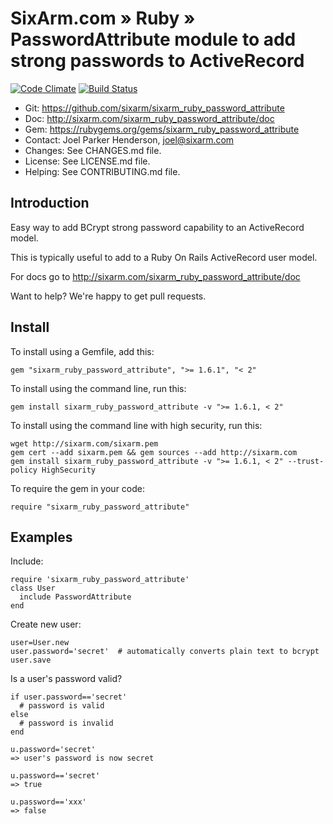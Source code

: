 # SixArm.com » Ruby » PasswordAttribute module to add strong passwords to ActiveRecord

<!--header-open-->

[![Code Climate](https://codeclimate.com/github/SixArm/sixarm_ruby_password_attribute.png)](https://codeclimate.com/github/SixArm/sixarm_ruby_password_attribute)
[![Build Status](https://travis-ci.org/SixArm/sixarm_ruby_password_attribute.png)](https://travis-ci.org/SixArm/sixarm_ruby_password_attribute)

* Git: <https://github.com/sixarm/sixarm_ruby_password_attribute>
* Doc: <http://sixarm.com/sixarm_ruby_password_attribute/doc>
* Gem: <https://rubygems.org/gems/sixarm_ruby_password_attribute>
* Contact: Joel Parker Henderson, <joel@sixarm.com>
* Changes: See CHANGES.md file.
* License: See LICENSE.md file.
* Helping: See CONTRIBUTING.md file.

<!--header-shut-->

## Introduction

Easy way to add BCrypt strong password capability to an ActiveRecord model.

This is typically useful to add to a Ruby On Rails ActiveRecord user model.

For docs go to <http://sixarm.com/sixarm_ruby_password_attribute/doc>

Want to help? We're happy to get pull requests.

<!--install-opent-->

## Install

To install using a Gemfile, add this:

    gem "sixarm_ruby_password_attribute", ">= 1.6.1", "< 2"

To install using the command line, run this:

    gem install sixarm_ruby_password_attribute -v ">= 1.6.1, < 2"

To install using the command line with high security, run this:

    wget http://sixarm.com/sixarm.pem
    gem cert --add sixarm.pem && gem sources --add http://sixarm.com
    gem install sixarm_ruby_password_attribute -v ">= 1.6.1, < 2" --trust-policy HighSecurity

To require the gem in your code:

    require "sixarm_ruby_password_attribute"

<!--install-shut-->

<!--install-shut-->

## Examples

Include:

    require 'sixarm_ruby_password_attribute'
    class User
      include PasswordAttribute
    end

Create new user:

    user=User.new
    user.password='secret'  # automatically converts plain text to bcrypt
    user.save

Is a user's password valid?

    if user.password=='secret'
      # password is valid
    else
      # password is invalid
    end

    u.password='secret'
    => user's password is now secret

    u.password=='secret'
    => true

    u.password=='xxx'
    => false
